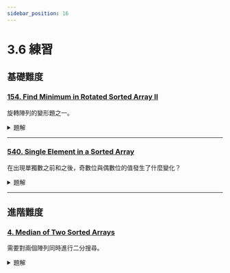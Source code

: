 ```yaml
---
sidebar_position: 16
---
```


# 3.6 練習

## 基礎難度

### [154. Find Minimum in Rotated Sorted Array II](https://leetcode.com/problems/find-minimum-in-rotated-sorted-array-ii/)

旋轉陣列的變形題之一。

<details>
    <summary>題解</summary>

#### 解題思路

本題需要找到旋轉排序陣列中的最小值，且陣列中可能包含重複元素。利用 **二分搜尋法**，可以在 $O(\log n)$ 的平均時間複雜度下高效解決，儘管最壞情況可能退化到 $O(n)$。

- **重點問題**：
  1. 如果陣列中沒有重複元素，透過比較 `nums[mid]` 和 `nums[r]` 可以直接判斷哪個區間是遞增的。
  2. 如果陣列中有重複元素，當 `nums[mid] == nums[r]` 時，無法直接確定哪一邊是遞增的，因此需要額外處理。

- **核心邏輯**：
  1. 計算中間值 `mid = (l + r) // 2`。
  2. 如果 `nums[mid] < nums[r]`，說明右半部分是遞增的，最小值可能在左半部分或中間，更新右邊界 `r = mid`。
  3. 如果 `nums[mid] > nums[r]`，說明左半部分是遞增的，最小值只能在右半部分，更新左邊界 `l = mid + 1`。
  4. 如果 `nums[mid] == nums[r]`，無法確定遞增區間，縮小搜尋範圍，將右邊界減一 `r -= 1`。

#### 程式碼

```python
class Solution:
    def findMin(self, nums: List[int]) -> int:
        l, r = 0, len(nums) - 1
        while l < r:
            mid = (l + r) // 2
            if nums[mid] < nums[r]:
                r = mid  # 最小值可能在左半部分或中間
            elif nums[mid] > nums[r]:
                l = mid + 1  # 最小值一定在右半部分
            else:
                r -= 1  # 無法確定區間遞增性，縮小範圍
        return nums[l]
```

#### 複雜度分析

- **時間複雜度**:
  - 平均情況：$O(\log n)$，每次迭代將搜尋範圍減半。
  - 最壞情況：$O(n)$，當所有元素相同時，無法利用二分特性，只能線性縮小範圍。
- **空間複雜度**: $O(1)$，只使用了常數額外空間。

</details>


---

### [540. Single Element in a Sorted Array](https://leetcode.com/problems/single-element-in-a-sorted-array/)

在出現單獨數之前和之後，奇數位與偶數位的值發生了什麼變化？

<details>
    <summary>題解</summary>

#### 解題思路

本題需要在排序陣列中找到唯一不重複的元素，每個其他數字都恰好出現兩次。利用 **二分搜尋法**，可以有效地解決此問題。

1. **特性分析**：
   - 不重複的單一元素會打破「成對分佈」的規律：
     - 如果索引是偶數，且 `nums[mid] == nums[mid + 1]`，單一元素一定在右半部分。
     - 否則，單一元素在左半部分。
   - 調整 `mid` 為偶數，以便直接判斷其是否與右側元素配對。

2. **二分邏輯**：
   - 若 `nums[mid] == nums[mid + 1]`，則單一元素在右側，移動左指標。
   - 若 `nums[mid] != nums[mid + 1]`，則單一元素在左側，移動右指標。

3. **最終結果**：
   - 當 `left == right` 時，該索引即為單一元素所在位置。

#### 程式碼

```python
class Solution:
    def singleNonDuplicate(self, nums: List[int]) -> int:
        l, r = 0, len(nums) - 1
        while l < r:
            mid = (l + r) // 2
            if mid % 2 == 1:  # 保證 mid 是偶數
                mid -= 1
            if nums[mid] == nums[mid + 1]:
                l = mid + 2  # 單一元素在右側
            else:
                r = mid  # 單一元素在左側
        return nums[l]
```

#### 複雜度分析

- **時間複雜度**: $O(\log n)$，因為每次迭代將搜尋範圍減半。
- **空間複雜度**: $O(1)$，只使用了常數額外空間。

</details>



---

## 進階難度

### [4. Median of Two Sorted Arrays](https://leetcode.com/problems/median-of-two-sorted-arrays/)

需要對兩個陣列同時進行二分搜尋。

<details>
    <summary>題解</summary>

#### 解題思路

本題需要在兩個排序陣列中找到中位數，要求時間複雜度為 $O(\log (m+n))$。我們可以利用 **二分搜尋法** 高效解決。

1. **特性分析**：
   - 中位數將兩個陣列分為「左側」和「右側」兩部分，保證：
     - 左側所有元素的數量等於或多於右側。
     - 左側所有元素小於等於右側。
   - 透過二分搜尋在其中一個陣列上劃分位置，從而確定整體的中位數。

2. **解法步驟**：
   - 確保對短的陣列進行二分搜尋，以降低時間複雜度。
   - 設置兩個指標 `left` 和 `right`，表示短陣列的二分搜尋範圍。
   - 計算劃分位置：
     - `i` 為短陣列的劃分位置。
     - `j` 為長陣列的劃分位置，根據總長度和 `i` 計算得出。
   - 比較劃分後的左右部分，判斷是否滿足條件：
     - 左側最大值 $\leq$ 右側最小值。

3. **處理邊界條件**：
   - 若劃分正確，根據總長度的奇偶性返回結果：
     - 奇數時，返回左側最大值。
     - 偶數時，返回左側最大值與右側最小值的平均值。
   - 若劃分不正確，調整 `left` 或 `right`，繼續二分搜尋。

#### 程式碼

```python
class Solution:
    def findMedianSortedArrays(self, nums1: List[int], nums2: List[int]) -> float:
        # 保證 nums1 是較短的陣列
        if len(nums1) > len(nums2):
            nums1, nums2 = nums2, nums1

        m, n = len(nums1), len(nums2)
        total_left = (m + n + 1) // 2

        left, right = 0, m
        while left <= right:
            i = (left + right) // 2  # nums1 的劃分點
            j = total_left - i  # nums2 的劃分點

            nums1_left_max = float('-inf') if i == 0 else nums1[i - 1]
            nums1_right_min = float('inf') if i == m else nums1[i]
            nums2_left_max = float('-inf') if j == 0 else nums2[j - 1]
            nums2_right_min = float('inf') if j == n else nums2[j]

            # 確保劃分正確
            if nums1_left_max <= nums2_right_min and nums2_left_max <= nums1_right_min:
                # 如果總數是奇數，取左邊最大值
                if (m + n) % 2 == 1:
                    return max(nums1_left_max, nums2_left_max)
                # 如果總數是偶數，取左邊最大值和右邊最小值的平均
                return (max(nums1_left_max, nums2_left_max) + min(nums1_right_min, nums2_right_min)) / 2
            
            # 調整劃分
            elif nums1_left_max > nums2_right_min:
                right = i - 1
            else:
                left = i + 1
```

#### 複雜度分析

- **時間複雜度**: $O(\log \min(m, n))$，其中 $m$ 和 $n$ 分別為兩個陣列的長度。因為對較短的陣列進行二分搜尋。
- **空間複雜度**: $O(1)$，只使用了常數額外空間。

</details>
